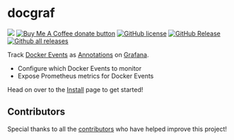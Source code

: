 # docgraf
[![](https://img.shields.io/static/v1?label=Sponsor&message=%E2%9D%A4&logo=GitHub&color=%23fe8e86)](https://github.com/sponsors/philosowaffle)
<span class="badge-buymeacoffee"><a href="https://www.buymeacoffee.com/philosowaffle" title="Donate to this project using Buy Me A Coffee"><img src="https://img.shields.io/badge/buy%20me%20a%20coffee-donate-yellow.svg" alt="Buy Me A Coffee donate button" /></a></span> [![GitHub license](https://img.shields.io/github/license/philosowaffle/docgraf.svg)](https://github.com/philosowaffle/docgraf/blob/master/LICENSE)
[![GitHub Release](https://img.shields.io/github/release/philosowaffle/docgraf.svg?style=flat)](https://github.com/philosowaffle/docgraf/releases)
[![Github all releases](https://img.shields.io/docker/pulls/philosowaffle/docgraf)](https://GitHub.com/philosowaffle/docgraf/releases/)

Track [Docker Events](https://docs.docker.com/engine/reference/commandline/events/) as [Annotations](https://grafana.com/docs/grafana/v9.0/dashboards/annotations/) on [Grafana](https://grafana.com/grafana/). 

* Configure which Docker Events to monitor
* Expose Prometheus metrics for Docker Events

Head on over to the [Install](https://philosowaffle.github.io/docgraf/) page to get started!

## Contributors

Special thanks to all the [contributors](https://github.com/philosowaffle/docgraf/graphs/contributors) who have helped improve this project!